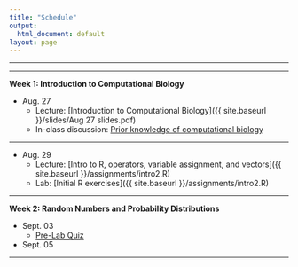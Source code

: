 ```yaml
---
title: "Schedule"
output:
  html_document: default
layout: page
---
```


***

***

**Week 1: Introduction to Computational Biology**
* Aug. 27
    * Lecture: [Introduction to Computational Biology]({{ site.baseurl }}/slides/Aug 27 slides.pdf)
    * In-class discussion: [Prior knowledge of computational biology](https://usu.instructure.com/courses/762928/discussion_topics/3043775)
***   

* Aug. 29 
    * Lecture:  [Intro to R, operators, variable assignment, and vectors]({{ site.baseurl }}/assignments/intro2.R) 
    * Lab: [Initial R exercises]({{ site.baseurl }}/assignments/intro2.R) 
    
*** 

**Week 2: Random Numbers and Probability Distributions**
  * Sept. 03
      * [Pre-Lab Quiz]()
  * Sept. 05

***
